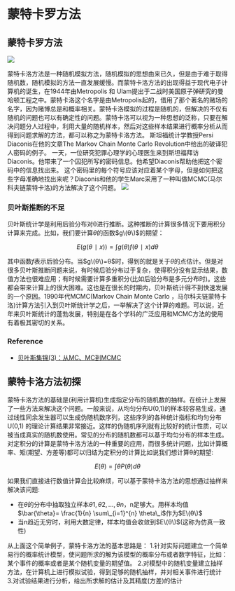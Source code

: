 # 蒙特卡罗方法

## 蒙特卡罗方法

![](http://cos.name/wp-content/uploads/2013/01/monte-carlo-simulation.jpg?_=3118875)

蒙特卡洛方法是一种随机模拟方法，随机模拟的思想由来已久，但是由于难于取得随机数，随机模拟的方法一直发展缓慢。而蒙特卡洛方法的出现得益于现代电子计算机的诞生，在1944年由Metropolis 和 Ulam提出于二战时美国原子弹研究的曼哈顿工程之中。蒙特卡洛这个名字是由Metropolis起的，借用了那个著名的赌场的名字，因为赌博总是和概率相关。蒙特卡洛模拟的过程是随机的，但解决的不仅有随机的问题也可以有确定性的问题。蒙特卡洛可以视为一种思想的泛称，只要在解决问题分人过程中，利用大量的随机样本，然后对这些样本结果进行概率分析从而得到问题求解的方法，都可以称之为蒙特卡洛方法。 斯坦福统计学教授Persi Diaconis在他的文章The Markov Chain Monte Carlo Revolution中给出的破译犯人密码的例子。 一天，一位研究犯罪心理学的心理医生来到斯坦福拜访Diaconis。他带来了一个囚犯所写的密码信息。他希望Diaconis帮助他把这个密码中的信息找出来。 这个密码里的每个符号应该对应着某个字母，但是如何把这些字母准确地找出来呢？Diaconis和他的学生Marc采用了一种叫做MCMC\(马尔科夫链蒙特卡洛\)的方法解决了这个问题。 ![](https://img3.doubanio.com/view/note/large/public/p9282000.jpg)

### 贝叶斯推断的不足

贝叶斯统计学是利用后验分布对θ进行推断。这种推断的计算很多情况下要用积分计算来完成。比如，我们要计算$θ$的函数$g\(θ\)$的期望：

$$
E(g(θ∣x))=∫g(θ)f(θ∣x)dθ
$$

其中函数$f$表示后验分布。当$g\(θ\)=θ$时，得到的就是关于$θ$的点估计。但是对很多贝叶斯推断问题来说，有时候后验分布过于复杂，使得积分没有显示结果，数值方法也很难应用；有时候需要计算多重积分\(比如后验分布是多元分布时\)。这些都会带来计算上的很大困难。这也是在很长的时期内，贝叶斯统计得不到快速发展的一个原因。1990年代MCMC\(Markov Chain Monte Carlo ，马尔科夫链蒙特卡洛\)计算方法引入到贝叶斯统计学之后，一举解决了这个计算的难题。可以说，近年来贝叶斯统计的蓬勃发展，特别是在各个学科的广泛应用和MCMC方法的使用有着极其密切的关系。

### Reference

* [贝叶斯集锦\(3\)：从MC、MC到MCMC](https://site.douban.com/182577/widget/notes/10567181/note/292072927/)

## 蒙特卡洛方法初探

蒙特卡洛方法的基础是\(利用计算机\)生成指定分布的随机数的抽样。在统计上发展了一些方法来解决这个问题。一般来说，从均匀分布U\(0,1\)的样本较容易生成，通过线性同余发生器可以生成伪随机数序列，这些序列的各种统计指标和均匀分布 U\(0,1\) 的理论计算结果非常接近。这样的伪随机序列就有比较好的统计性质，可以被当成真实的随机数使用。常见的分布的随机数都可以基于均匀分布的样本生成。 对定积分的计算是蒙特卡洛方法的一种重要的应用，而很多统计问题，比如计算概率、矩\(期望、方差等\)都可以归结为定积分的计算比如说我们想计算θ的期望:

$$
E(\theta) = \int \theta P(\theta) d\theta
$$

如果我们直接进行数值计算会比较麻烦，可以基于蒙特卡洛方法的思想通过抽样来解决该问题:

* 在$θ$的分布中抽取独立样本$θ1,θ2,...,θn$，n足够大。用样本均值$\bar{\theta}= \frac{1}{n} \sum\_{i=1}^{n} \theta\_i$作为$E\(θ\)$
* 当n趋近无穷时，利用大数定律，样本均值会收敛到$E\(θ\)$\(这称为仿真一致性\)

从上面这个简单例子，蒙特卡洛方法的基本思路是： 1.针对实际问题建立一个简单易行的概率统计模型，使问题所求的解为该模型的概率分布或者数字特征，比如：某个事件的概率或者是某个随机变量的期望值。 2.对模型中的随机变量建立抽样方法，在计算机上进行模拟试验，得到足够的随机抽样，并对相关事件进行统计 3.对试验结果进行分析，给出所求解的估计及其精度\(方差\)的估计

